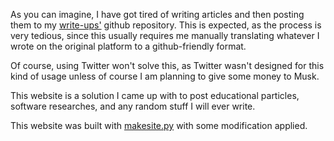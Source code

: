 <!-- title: I am a blog writer now-->
As you can imagine, I have got tired of writing articles and then posting them to my [write-ups'](https://github.com/sinlerdev/write-ups) github repository. This is expected, as the process is very tedious, since this usually requires me manually translating whatever I wrote on the original platform to a github-friendly format.

Of course, using Twitter won't solve this, as Twitter wasn't designed for this kind of usage unless of course I am planning to give some money to Musk.

This website is a solution I came up with to post educational particles, software researches, and any random stuff I will ever write.

This website was built with [makesite.py](https://github.com/sunainapai/makesite/tree/master) with some modification applied. 